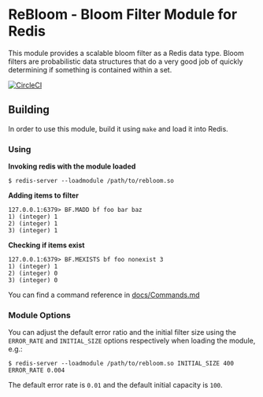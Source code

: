 # ReBloom - Bloom Filter Module for Redis

This module provides a scalable bloom filter as a Redis data type. Bloom filters
are probabilistic data structures that do a very good job of quickly
determining if something is contained within a set.

[![CircleCI](https://circleci.com/gh/RedisLabsModules/rebloom.svg?style=svg)](https://circleci.com/gh/RedisLabsModules/rebloom)


## Building

In order to use this module, build it using `make` and load it into Redis.

### Using

**Invoking redis with the module loaded**

```
$ redis-server --loadmodule /path/to/rebloom.so
```

**Adding items to filter**
```
127.0.0.1:6379> BF.MADD bf foo bar baz
1) (integer) 1
2) (integer) 1
3) (integer) 1
```

**Checking if items exist**
```
127.0.0.1:6379> BF.MEXISTS bf foo nonexist 3
1) (integer) 1
2) (integer) 0
3) (integer) 0
```

You can find a command reference in [docs/Commands.md](docs/Commands.md)


### Module Options

You can adjust the default error ratio and the initial filter size using
the `ERROR_RATE` and `INITIAL_SIZE` options respectively when loading the
module, e.g.:

```
$ redis-server --loadmodule /path/to/rebloom.so INITIAL_SIZE 400 ERROR_RATE 0.004
```

The default error rate is `0.01` and the default initial capacity is `100`.
